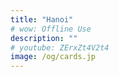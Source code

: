 ```yaml
---
title: "Hanoi"
# wow: Offline Use
description: ""
# youtube: ZErxZt4V2t4
image: /og/cards.jp
---
```



